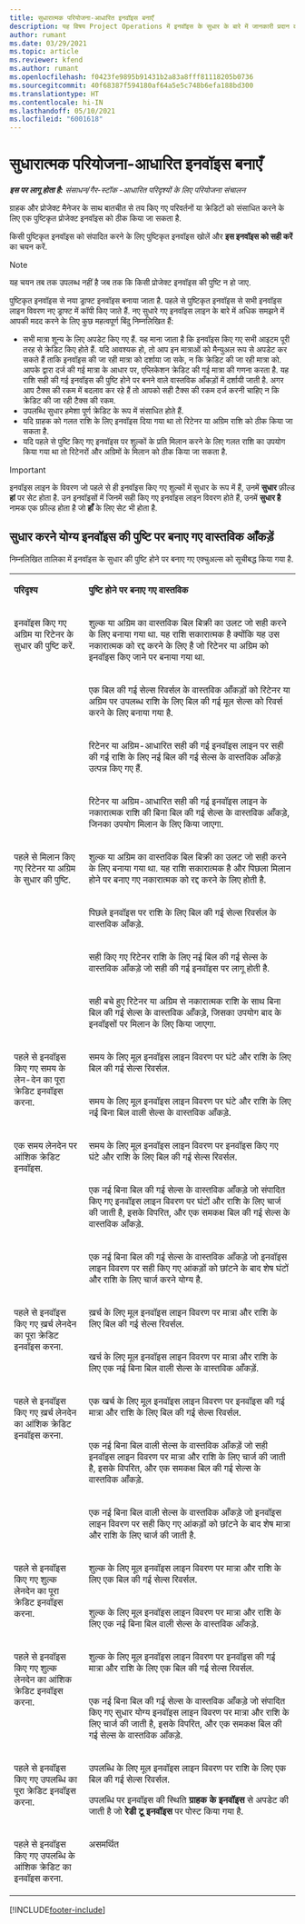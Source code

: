 ```yaml
---
title: सुधारात्मक परियोजना-आधारित इनवॉइस बनाएँ
description: यह विषय Project Operations में इनवॉइस के सुधार के बारे में जानकारी प्रदान करता है.
author: rumant
ms.date: 03/29/2021
ms.topic: article
ms.reviewer: kfend
ms.author: rumant
ms.openlocfilehash: f0423fe9895b91431b2a83a8fff81118205b0736
ms.sourcegitcommit: 40f68387f594180af64a5e5c748b6efa188bd300
ms.translationtype: HT
ms.contentlocale: hi-IN
ms.lasthandoff: 05/10/2021
ms.locfileid: "6001618"
---
```

# <a name="create-corrective-project-based-invoices"></a>सुधारात्मक परियोजना-आधारित इनवॉइस बनाएँ 

_**इस पर लागू होता है:** संसाधन/गैर-स्टॉक -आधारित परिदृश्यों के लिए परियोजना संचालन_

ग्राहक और प्रोजेक्ट मैनेजर के साथ बातचीत से तय किए गए परिवर्तनों या क्रेडिटों को संसाधित करने के लिए एक पुष्टिकृत प्रोजेक्ट इनवॉइस को ठीक किया जा सकता है.

किसी पुष्टिकृत इनवॉइस को संपादित करने के लिए पुष्टिकृत इनवॉइस खोलें और **इस इनवॉइस को सही करें** का चयन करें. 

> [!NOTE]
> यह चयन तब तक उपलब्ध नहीं है जब तक कि किसी प्रोजेक्ट इनवॉइस की पुष्टि न हो जाए.

पुष्टिकृत इनवॉइस से नया ड्राफ्ट इनवॉइस बनाया जाता है. पहले से पुष्टिकृत इनवॉइस से सभी इनवॉइस लाइन विवरण नए ड्राफ्ट में कॉपी किए जाते हैं. नए सुधारे गए इनवॉइस लाइन के बारे में अधिक समझने में आपकी मदद करने के लिए कुछ महत्वपूर्ण बिंदु निम्नलिखित हैं:

- सभी मात्रा शून्य के लिए अपडेट किए गए हैं. यह माना जाता है कि इनवॉइस किए गए सभी आइटम पूरी तरह से क्रेडिट किए होते हैं. यदि आवश्यक हो, तो आप इन मात्राओं को मैन्युअल रूप से अपडेट कर सकते हैं ताकि इनवॉइस की जा रही मात्रा को दर्शाया जा सके, न कि क्रेडिट की जा रही मात्रा को. आपके द्वारा दर्ज की गई मात्रा के आधार पर, एप्लिकेशन क्रेडिट की गई मात्रा की गणना करता है. यह राशि सही की गई इनवॉइस की पुष्टि होने पर बनने वाले वास्तविक आँकड़ों में दर्शायी जाती है. अगर आप टैक्स की रकम में बदलाव कर रहे हैं तो आपको सही टैक्स की रकम दर्ज करनी चाहिए न कि क्रेडिट की जा रही टैक्स की रकम.
- उपलब्धि सुधार हमेशा पूर्ण क्रेडिट के रूप में संसाधित होते हैं.
- यदि ग्राहक को गलत राशि के लिए इनवॉइस दिया गया था तो रिटेनर या अग्रिम राशि को ठीक किया जा सकता है.
- यदि पहले से पुष्टि किए गए इनवॉइस पर शुल्कों के प्रति मिलान करने के लिए गलत राशि का उपयोग किया गया था तो रिटेनरों और अग्रिमों के मिलान को ठीक किया जा सकता है.

> [!IMPORTANT]
> इनवॉइस लाइन के विवरण जो पहले से ही इनवॉइस किए गए शुल्कों में सुधार के रूप में हैं, उनमें **सुधार** फ़ील्ड **हां** पर सेट होता है. उन इनवॉइसों में जिनमें सही किए गए इनवॉइस लाइन विवरण होते हैं, उनमें **सुधार है** नामक एक फ़ील्ड होता है जो **हाँ** के लिए सेट भी होता है.

## <a name="actuals-created-on-confirmation-of-a-corrective-invoice"></a>सुधार करने योग्य इनवॉइस की पुष्टि पर बनाए गए वास्तविक आँकड़ें

निम्नलिखित तालिका में इनवॉइस के सुधार की पुष्टि होने पर बनाए गए एक्चुअल्स को सूचीबद्ध किया गया है.

<table border="0" cellspacing="0" cellpadding="0">
    <tbody>
        <tr>
            <td width="216" valign="top">
                <p>
                    <strong>परिदृश्य</strong>
                </p>
            </td>
            <td width="808" valign="top">
                <p>
                    <strong>पुष्टि होने पर बनाए गए वास्तविक</strong>
                </p>
            </td>
        </tr>
        <tr>
            <td width="216" rowspan="4" valign="top">
                <p>
इनवॉइस किए गए अग्रिम या रिटेनर के सुधार की पुष्टि करें.<strong></strong>
                </p>
            </td>
            <td width="408" valign="top">
                <p>
शुल्क या अग्रिम का वास्तविक बिल बिक्री का उलट जो सही करने के लिए बनाया गया था. यह राशि सकारात्मक है क्योंकि यह उस नकारात्मक को रद्द करने के लिए है जो रिटेनर या अग्रिम को इनवॉइस किए जाने पर बनाया गया था.
                </p>
            </td>
        </tr>
        <tr>
            <td width="408" valign="top">
                <p>
एक बिल की गई सेल्स रिवर्सल के वास्तविक आँकड़ों को रिटेनर या अग्रिम पर उपलब्ध राशि के लिए बिल की गई मूल सेल्स को रिवर्स करने के लिए बनाया गया है.
                </p>
            </td>
        </tr>
        <tr>
            <td width="408" valign="top">
                <p>
रिटेनर या अग्रिम-आधारित सही की गई इनवॉइस लाइन पर सही की गई राशि के लिए नई बिल की गई सेल्स के वास्तविक आँकड़े उत्पन्न किए गए हैं.
                </p>
            </td>
        </tr>
        <tr>
            <td width="408" valign="top">
                <p>
रिटेनर या अग्रिम-आधारित सही की गई इनवॉइस लाइन के नकारात्मक राशि की बिना बिल की गई सेल्स के वास्तविक आँकड़े, जिनका उपयोग मिलान के लिए किया जाएगा.
                </p>
            </td>
        </tr>
        <tr>
            <td width="216" rowspan="4" valign="top">
                <p>
पहले से मिलान किए गए रिटेनर या अग्रिम के सुधार की पुष्टि.
                </p>
            </td>
            <td width="408" valign="top">
                <p>
शुल्क या अग्रिम का वास्तविक बिल बिक्री का उलट जो सही करने के लिए बनाया गया था. यह राशि सकारात्मक है और पिछला मिलान होने पर बनाए गए नकारात्मक को रद्द करने के लिए होती है.
                </p>
            </td>
        </tr>
        <tr>
            <td width="408" valign="top">
                <p>
पिछले इनवॉइस पर राशि के लिए बिल की गई सेल्स रिवर्सल के वास्तविक आँकड़े.
                </p>
            </td>
        </tr>
        <tr>
            <td width="408" valign="top">
                <p>
सही किए गए रिटेनर राशि के लिए नई बिल की गई सेल्स के वास्तविक आँकड़े जो सही की गई इनवॉइस पर लागू होती है.
                </p>
            </td>
        </tr>
        <tr>
            <td width="408" valign="top">
                <p>
सही बचे हुए रिटेनर या अग्रिम से नकारात्मक राशि के साथ बिना बिल की गई सेल्स के वास्तविक आँकड़े, जिसका उपयोग बाद के इनवॉइसों पर मिलान के लिए किया जाएगा.
                </p>
            </td>
        </tr>
        <tr>
            <td width="216" rowspan="2" valign="top">
                <p>
पहले से इनवॉइस किए गए समय के लेन-देन का पूरा क्रेडिट इनवॉइस करना.
                </p>
            </td>
            <td width="408" valign="top">
                <p>
समय के लिए मूल इनवॉइस लाइन विवरण पर घंटे और राशि के लिए बिल की गई सेल्स रिवर्सल.
                </p>
            </td>
        </tr>
        <tr>
            <td width="408" valign="top">
                <p>
समय के लिए मूल इनवॉइस लाइन विवरण पर घंटे और राशि के लिए नई बिना बिल वाली सेल्स के वास्तविक आँकड़े.
                </p>
            </td>
        </tr>
        <tr>
            <td width="216" rowspan="3" valign="top">
                <p>
एक समय लेनदेन पर आंशिक क्रेडिट इनवॉइस.
                </p>
            </td>
            <td width="408" valign="top">
                <p>
समय के लिए मूल इनवॉइस लाइन विवरण पर इनवॉइस किए गए घंटे और राशि के लिए बिल की गई सेल्स रिवर्सल.
                </p>
            </td>
        </tr>
        <tr>
            <td width="408" valign="top">
                <p>
एक नई बिना बिल की गई सेल्स के वास्तविक आँकड़े जो संपादित किए गए इनवॉइस लाइन विवरण पर घंटों और राशि के लिए चार्ज की जाती है, इसके विपरित, और एक समकक्ष बिल की गई सेल्स के वास्तविक आँकड़े.
                </p>
            </td>
        </tr>
        <tr>
            <td width="408" valign="top">
                <p>
एक नई बिना बिल की गई सेल्स के वास्तविक आँकड़े जो इनवॉइस लाइन विवरण पर सही किए गए आंकड़ों को छांटने के बाद शेष घंटों और राशि के लिए चार्ज करने योग्य है.
                </p>
            </td>
        </tr>
        <tr>
            <td width="216" rowspan="2" valign="top">
                <p>
पहले से इनवॉइस किए गए ख़र्च लेनदेन का पूरा क्रेडिट इनवॉइस करना.
                </p>
            </td>
            <td width="408" valign="top">
                <p>
ख़र्च के लिए मूल इनवॉइस लाइन विवरण पर मात्रा और राशि के लिए बिल की गई सेल्स रिवर्सल.
                </p>
            </td>
        </tr>
        <tr>
            <td width="408" valign="top">
                <p>
खर्च के लिए मूल इनवॉइस लाइन विवरण पर मात्रा और राशि के लिए एक नई बिना बिल वाली सेल्स के वास्तविक आँकड़ें.
                </p>
            </td>
        </tr>
        <tr>
            <td width="216" rowspan="3" valign="top">
                <p>
पहले से इनवॉइस किए गए ख़र्च लेनदेन का आंशिक क्रेडिट इनवॉइस करना.
                </p>
            </td>
            <td width="408" valign="top">
                <p>
एक खर्च के लिए मूल इनवॉइस लाइन विवरण पर इनवॉइस की गई मात्रा और राशि के लिए बिल की गई सेल्स रिवर्सल.
                </p>
            </td>
        </tr>
        <tr>
            <td width="408" valign="top">
                <p>
एक नई बिना बिल वाली सेल्स के वास्तविक आँकड़ें जो सही इनवॉइस लाइन विवरण पर मात्रा और राशि के लिए चार्ज की जाती है, इसके विपरित, और एक समकक्ष बिल की गई सेल्स के वास्तविक आँकड़े.
                </p>
            </td>
        </tr>
        <tr>
            <td width="408" valign="top">
                <p>
एक नई बिना बिल वाली सेल्स के वास्तविक आँकड़े जो इनवॉइस लाइन विवरण पर सही किए गए आंकड़ों को छांटने के बाद शेष मात्रा और राशि के लिए चार्ज की जाती है.
                </p>
            </td>
        </tr>
        <tr>
            <td width="216" rowspan="2" valign="top">
                <p>
पहले से इनवॉइस किए गए शुल्क लेनदेन का पूरा क्रेडिट इनवॉइस करना.
                </p>
            </td>
            <td width="408" valign="top">
                <p>
शुल्क के लिए मूल इनवॉइस लाइन विवरण पर मात्रा और राशि के लिए एक बिल की गई सेल्स रिवर्सल.
                </p>
            </td>
        </tr>
        <tr>
            <td width="408" valign="top">
                <p>
शुल्क के लिए मूल इनवॉइस लाइन विवरण पर मात्रा और राशि के लिए एक नई बिना बिल वाली सेल्स के वास्तविक आँकड़े.
                </p>
            </td>
        </tr>
        <tr>
            <td width="216" rowspan="2" valign="top">
                <p>
पहले से इनवॉइस किए गए शुल्क लेनदेन का आंशिक क्रेडिट इनवॉइस करना.
                </p>
            </td>
            <td width="408" valign="top">
                <p>
शुल्क के लिए मूल इनवॉइस लाइन विवरण पर इनवॉइस की गई मात्रा और राशि के लिए एक बिल की गई सेल्स रिवर्सल.
                </p>
            </td>
        </tr>
        <tr>
            <td width="408" valign="top">
                <p>
एक नई बिना बिल की गई सेल्स के वास्तविक आँकड़े जो संपादित किए गए सुधार योग्य इनवॉइस लाइन विवरण पर मात्रा और राशि के लिए चार्ज की जाती है, इसके विपरित, और एक समकक्ष बिल की गई सेल्स के वास्तविक आँकड़े.
                </p>
            </td>
        </tr>
        <tr>
            <td width="216" valign="top">
                <p>
पहले से इनवॉइस किए गए उपलब्धि का पूरा क्रेडिट इनवॉइस करना.
                </p>
            </td>
            <td width="408" valign="top">
                <p>
उपलब्धि के लिए मूल इनवॉइस लाइन विवरण पर राशि के लिए एक बिल की गई सेल्स रिवर्सल.
                </p>
                <p>
उपलब्धि पर इनवॉइस की स्थिति <b>ग्राहक के इनवॉइस</b> से अपडेट की जाती है जो <b>रेडी टू इनवॉइस</b> पर पोस्ट किया गया है.
                </p>
            </td>
        </tr>
        <tr>
            <td width="216" valign="top">
                <p>
पहले से इनवॉइस किए गए उपलब्धि के आंशिक क्रेडिट का इनवॉइस करना.
                </p>
            </td>
            <td width="408" valign="top">
                <p>
असमर्थित </p>
            </td>
        </tr>        
    </tbody>
</table>


[!INCLUDE[footer-include](../includes/footer-banner.md)]
